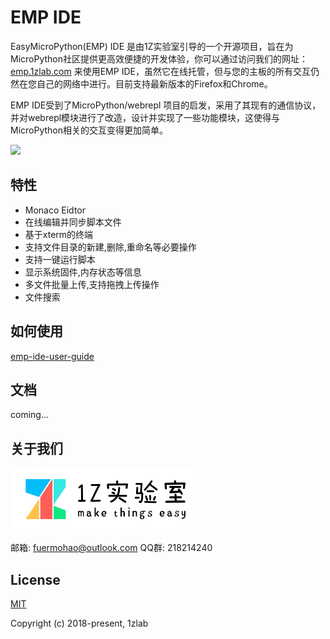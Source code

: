 # EMP IDE

EasyMicroPython(EMP) IDE 是由1Z实验室引导的一个开源项目，旨在为MicroPython社区提供更高效便捷的开发体验，你可以通过访问我们的网址：[emp.1zlab.com](emp.1zlab.com) 来使用EMP IDE，虽然它在线托管，但与您的主板的所有交互仍然在您自己的网络中进行。目前支持最新版本的Firefox和Chrome。

EMP IDE受到了MicroPython/webrepl 项目的启发，采用了其现有的通信协议，并对webrepl模块进行了改造，设计并实现了一些功能模块，这使得与MicroPython相关的交互变得更加简单。

![](http://src.1zlab.com/empide-guide/connected.png)

## 特性

- Monaco Eidtor
- 在线编辑并同步脚本文件
- 基于xterm的终端
- 支持文件目录的新建,删除,重命名等必要操作
- 支持一键运行脚本
- 显示系统固件,内存状态等信息
- 多文件批量上传,支持拖拽上传操作
- 文件搜索

## 如何使用

[emp-ide-user-guide](http://1zlab.com/doc/emp)


## 文档

coming...

## 关于我们
![Logo](./static/image/logo.png)

邮箱: fuermohao@outlook.com
QQ群: 218214240 

## License

[MIT](http://opensource.org/licenses/MIT)

Copyright (c) 2018-present, 1zlab

